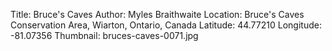 Title: Bruce's Caves
Author: Myles Braithwaite
Location: Bruce's Caves Conservation Area, Wiarton, Ontario, Canada
Latitude: 44.77210
Longitude: -81.07356
Thumbnail: bruces-caves-0071.jpg
